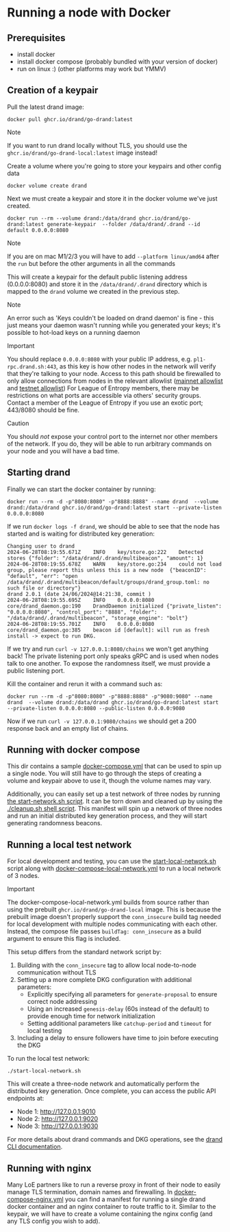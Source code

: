 # Running a node with Docker

## Prerequisites
- install docker
- install docker compose (probably bundled with your version of docker)
- run on linux :) (other platforms may work but YMMV)

## Creation of a keypair

Pull the latest drand image:
```shell
docker pull ghcr.io/drand/go-drand:latest
```
> [!NOTE]
> If you want to run drand locally without TLS, you should use the `ghcr.io/drand/go-drand-local:latest` image instead!

Create a volume where you're going to store your keypairs and other config data
```shell
docker volume create drand
```

Next we must create a keypair and store it in the docker volume we've just created.

```shell
docker run --rm --volume drand:/data/drand ghcr.io/drand/go-drand:latest generate-keypair  --folder /data/drand/.drand --id default 0.0.0.0:8080
```

> [!NOTE]
> If you are on mac M1/2/3 you will have to add `--platform linux/amd64` after the `run` but before the other arguments in all the commands

This will create a keypair for the default public listening address (0.0.0.0:8080) and store it in the `/data/drand/.drand` directory
which is mapped to the `drand` volume we created in the previous step.
> [!NOTE]
> An error such as 'Keys couldn't be loaded on drand daemon' is fine - this just means your daemon wasn't running while you generated your keys; it's possible to hot-load keys on a running daemon

> [!IMPORTANT]
> You should replace `0.0.0.0:8080` with your public IP address, e.g. `pl1-rpc.drand.sh:443`, as this key is how other nodes in the network
will verify that they're talking to your node.
> Access to this path should be firewalled to only allow connections from nodes in the relevant allowlist ([mainnet allowlist](https://github.com/drand/loe-mainnet-allowlist/) and [testnet allowlist](https://github.com/drand/loe-testnet-allowlist/))
> For League of Entropy members, there may be restrictions on what ports are accessible via others' security groups. Contact a member of the League of Entropy if you use an exotic port; 443/8080 should be fine.

> [!CAUTION]
> You should _not_ expose your control port to the internet nor other members of the network. If you do, they will be able to run arbitrary commands on your node and you will have a bad time.


## Starting drand
Finally we can start the docker container by running:
```shell
docker run --rm -d -p"8080:8080" -p"8888:8888" --name drand  --volume drand:/data/drand ghcr.io/drand/go-drand:latest start --private-listen 0.0.0.0:8080
```

If we run `docker logs -f drand`, we should be able to see that the node has started and is waiting for distributed key generation:
```
Changing user to drand
2024-06-28T08:19:55.671Z	INFO	key/store.go:222	Detected stores	{"folder": "/data/drand/.drand/multibeacon", "amount": 1}
2024-06-28T08:19:55.678Z	WARN	key/store.go:234	could not load group, please report this unless this is a new node	{"beaconID": "default", "err": "open /data/drand/.drand/multibeacon/default/groups/drand_group.toml: no such file or directory"}
drand 2.0.1 (date 24/06/2024@14:21:38, commit )
2024-06-28T08:19:55.695Z	INFO	0.0.0.0:8080	core/drand_daemon.go:190	DrandDaemon initialized	{"private_listen": "0.0.0.0:8080", "control_port": "8888", "folder": "/data/drand/.drand/multibeacon", "storage_engine": "bolt"}
2024-06-28T08:19:55.701Z	INFO	0.0.0.0:8080	core/drand_daemon.go:385	beacon id [default]: will run as fresh install -> expect to run DKG.
```

If we try and run `curl -v 127.0.0.1:8080/chains` we won't get anything back! The private listening port only speaks gRPC and is used when
nodes talk to one another. To expose the randomness itself, we must provide a public listening port.

Kill the container and rerun it with a command such as:
```shell
docker run --rm -d -p"8080:8080" -p"8888:8888" -p"9080:9080" --name drand  --volume drand:/data/drand ghcr.io/drand/go-drand:latest start --private-listen 0.0.0.0:8080 --public-listen 0.0.0.0:9080
```

Now if we run `curl -v 127.0.0.1:9080/chains` we should get a 200 response back and an empty list of chains.

## Running with docker compose
This dir contains a sample [docker-compose.yml](./docker-compose.yml) that can be used to spin up a single node. You will still have to go through
the steps of creating a volume and keypair above to use it, though the volume names may vary.

Additionally, you can easily set up a test network of three nodes by running [the start-network.sh script](./start-network.sh).
It can be torn down and cleaned up by using the [./cleanup.sh shell script](./cleanup.sh).
This manifest will spin up a network of three nodes and run an initial distributed key generation process, and they will start generating randomness beacons.

## Running a local test network

For local development and testing, you can use the [start-local-network.sh](./start-local-network.sh) script along with [docker-compose-local-network.yml](./docker-compose-local-network.yml) to run a local network of 3 nodes.

> [!IMPORTANT]
> The docker-compose-local-network.yml builds from source rather than using the prebuilt `ghcr.io/drand/go-drand-local` image. This is because the prebuilt image doesn't properly support the `conn_insecure` build tag needed for local development with multiple nodes communicating with each other. Instead, the compose file passes `buildTag: conn_insecure` as a build argument to ensure this flag is included.

This setup differs from the standard network script by:

1. Building with the `conn_insecure` tag to allow local node-to-node communication without TLS
2. Setting up a more complete DKG configuration with additional parameters:
   - Explicitly specifying all parameters for `generate-proposal` to ensure correct node addressing
   - Using an increased `genesis-delay` (60s instead of the default) to provide enough time for network initialization
   - Setting additional parameters like `catchup-period` and `timeout` for local testing
3. Including a delay to ensure followers have time to join before executing the DKG

To run the local test network:

```shell
./start-local-network.sh
```

This will create a three-node network and automatically perform the distributed key generation. Once complete, you can access the public API endpoints at:
- Node 1: http://127.0.0.1:9010
- Node 2: http://127.0.0.1:9020
- Node 3: http://127.0.0.1:9030

For more details about drand commands and DKG operations, see the [drand CLI documentation](https://docs.drand.love/operator/drand-cli/#drand-dkg).

## Running with nginx
Many LoE partners like to run a reverse proxy in front of their node to easily manage TLS termination, domain names and firewalling.
In [docker-compose-nginx.yml](./docker-compose-nginx.yml) you can find a manifest for running a single drand docker container and an
nginx container to route traffic to it. Similar to the keypair, we will have to create a volume containing the nginx config (and any TLS config you wish to add).
